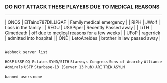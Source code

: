 ### DO NOT ATTACK THESE PLAYERS DUE TO MEDICAL REASONS
---
| QNOS | ElTaino787DILLIGAF | Family medical emergency |
| RIPH | JWolf | Loss in the family |
| REGU | USSPiper | Recently Passed away | 
| LiTH | Gimedeath | off due to medical reasons for a few weeks |
| UFoP | ragerrick | admitted into hospital |
| ÔŃÊ | LetoAtreides | brother in law passed away |
<br>
<br>

`Webhook server list`

`HOSP`
`USSF`
`QQ Estates`
`SYND/SITH`
`Starways Congress`
`Sons of Anarchy`
`Alliance Admirals`
`USFP`
`Starbase-13 (Server 13 hub)`
`ARI`
`TREK`
`ASYLM`


`banned users`
`none`

